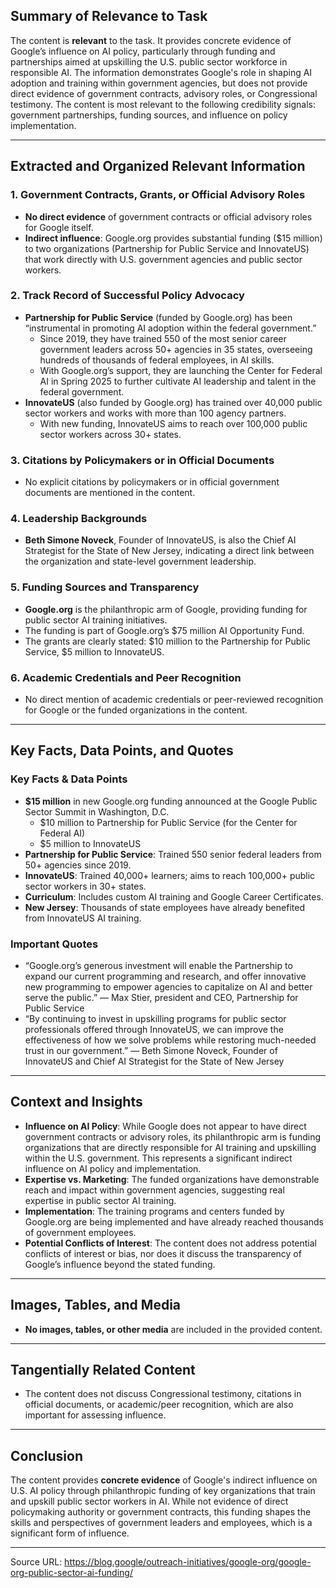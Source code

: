 ## Summary of Relevance to Task

The content is **relevant** to the task. It provides concrete evidence of Google’s influence on AI policy, particularly through funding and partnerships aimed at upskilling the U.S. public sector workforce in responsible AI. The information demonstrates Google's role in shaping AI adoption and training within government agencies, but does not provide direct evidence of government contracts, advisory roles, or Congressional testimony. The content is most relevant to the following credibility signals: government partnerships, funding sources, and influence on policy implementation.

---

## Extracted and Organized Relevant Information

### 1. Government Contracts, Grants, or Official Advisory Roles

- **No direct evidence** of government contracts or official advisory roles for Google itself.
- **Indirect influence**: Google.org provides substantial funding ($15 million) to two organizations (Partnership for Public Service and InnovateUS) that work directly with U.S. government agencies and public sector workers.

### 2. Track Record of Successful Policy Advocacy

- **Partnership for Public Service** (funded by Google.org) has been “instrumental in promoting AI adoption within the federal government.”
    - Since 2019, they have trained 550 of the most senior career government leaders across 50+ agencies in 35 states, overseeing hundreds of thousands of federal employees, in AI skills.
    - With Google.org’s support, they are launching the Center for Federal AI in Spring 2025 to further cultivate AI leadership and talent in the federal government.
- **InnovateUS** (also funded by Google.org) has trained over 40,000 public sector workers and works with more than 100 agency partners.
    - With new funding, InnovateUS aims to reach over 100,000 public sector workers across 30+ states.

### 3. Citations by Policymakers or in Official Documents

- No explicit citations by policymakers or in official government documents are mentioned in the content.

### 4. Leadership Backgrounds

- **Beth Simone Noveck**, Founder of InnovateUS, is also the Chief AI Strategist for the State of New Jersey, indicating a direct link between the organization and state-level government leadership.

### 5. Funding Sources and Transparency

- **Google.org** is the philanthropic arm of Google, providing funding for public sector AI training initiatives.
- The funding is part of Google.org’s $75 million AI Opportunity Fund.
- The grants are clearly stated: $10 million to the Partnership for Public Service, $5 million to InnovateUS.

### 6. Academic Credentials and Peer Recognition

- No direct mention of academic credentials or peer-reviewed recognition for Google or the funded organizations in the content.

---

## Key Facts, Data Points, and Quotes

### Key Facts & Data Points

- **$15 million** in new Google.org funding announced at the Google Public Sector Summit in Washington, D.C.
    - $10 million to Partnership for Public Service (for the Center for Federal AI)
    - $5 million to InnovateUS
- **Partnership for Public Service**: Trained 550 senior federal leaders from 50+ agencies since 2019.
- **InnovateUS**: Trained 40,000+ learners; aims to reach 100,000+ public sector workers in 30+ states.
- **Curriculum**: Includes custom AI training and Google Career Certificates.
- **New Jersey**: Thousands of state employees have already benefited from InnovateUS AI training.

### Important Quotes

- “Google.org’s generous investment will enable the Partnership to expand our current programming and research, and offer innovative new programming to empower agencies to capitalize on AI and better serve the public.” — Max Stier, president and CEO, Partnership for Public Service
- “By continuing to invest in upskilling programs for public sector professionals offered through InnovateUS, we can improve the effectiveness of how we solve problems while restoring much-needed trust in our government.” — Beth Simone Noveck, Founder of InnovateUS and Chief AI Strategist for the State of New Jersey

---

## Context and Insights

- **Influence on AI Policy**: While Google does not appear to have direct government contracts or advisory roles, its philanthropic arm is funding organizations that are directly responsible for AI training and upskilling within the U.S. government. This represents a significant indirect influence on AI policy and implementation.
- **Expertise vs. Marketing**: The funded organizations have demonstrable reach and impact within government agencies, suggesting real expertise in public sector AI training.
- **Implementation**: The training programs and centers funded by Google.org are being implemented and have already reached thousands of government employees.
- **Potential Conflicts of Interest**: The content does not address potential conflicts of interest or bias, nor does it discuss the transparency of Google’s influence beyond the stated funding.

---

## Images, Tables, and Media

- **No images, tables, or other media** are included in the provided content.

---

## Tangentially Related Content

- The content does not discuss Congressional testimony, citations in official documents, or academic/peer recognition, which are also important for assessing influence.

---

## Conclusion

The content provides **concrete evidence** of Google's indirect influence on U.S. AI policy through philanthropic funding of key organizations that train and upskill public sector workers in AI. While not evidence of direct policymaking authority or government contracts, this funding shapes the skills and perspectives of government leaders and employees, which is a significant form of influence.

---

Source URL: https://blog.google/outreach-initiatives/google-org/google-org-public-sector-ai-funding/